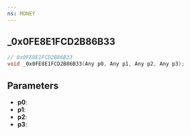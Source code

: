 ```yaml
---
ns: MONEY
---
```

## _0x0FE8E1FCD2B86B33

```c
// 0x0FE8E1FCD2B86B33
void _0x0FE8E1FCD2B86B33(Any p0, Any p1, Any p2, Any p3);
```


## Parameters
* **p0**: 
* **p1**: 
* **p2**: 
* **p3**: 

